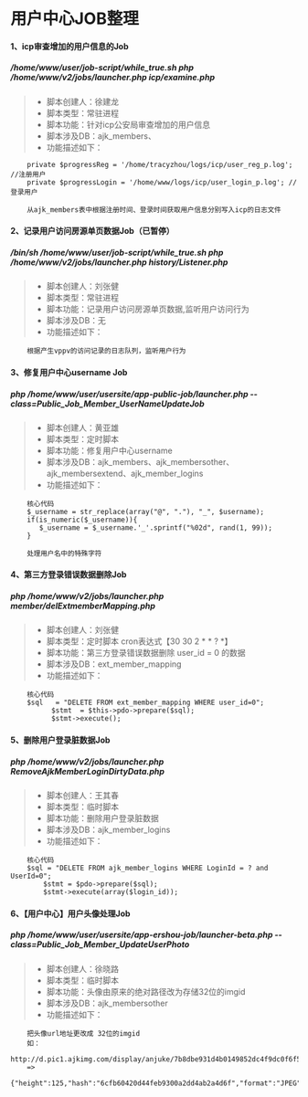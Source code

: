 # 用户中心JOB整理
#### 1、icp审查增加的用户信息的Job
##### /home/www/user/job-script/while_true.sh php /home/www/v2/jobs/launcher.php icp/examine.php

> * 脚本创建人：徐建龙
> * 脚本类型：常驻进程
> * 脚本功能：针对icp公安局审查增加的用户信息
> * 脚本涉及DB：ajk_members、
> * 功能描述如下： 

```des
    private $progressReg = '/home/tracyzhou/logs/icp/user_reg_p.log'; //注册用户
    private $progressLogin = '/home/www/logs/icp/user_login_p.log'; //登录用户

    从ajk_members表中根据注册时间、登录时间获取用户信息分别写入icp的日志文件

```
#### 2、记录用户访问房源单页数据Job（已暂停）
##### /bin/sh /home/www/user/job-script/while_true.sh php /home/www/v2/jobs/launcher.php history/Listener.php

> * 脚本创建人：刘张健
> * 脚本类型：常驻进程
> * 脚本功能：记录用户访问房源单页数据,监听用户访问行为
> * 脚本涉及DB：无
> * 功能描述如下：

```des
    根据产生vppv的访问记录的日志队列，监听用户行为
```
    
#### 3、修复用户中心username Job
##### php /home/www/user/usersite/app-public-job/launcher.php --class=Public_Job_Member_UserNameUpdateJob

> * 脚本创建人：黄亚雄
> * 脚本类型：定时脚本
> * 脚本功能：修复用户中心username
> * 脚本涉及DB：ajk_members、ajk_membersother、ajk_membersextend、ajk_member_logins
> * 功能描述如下： 

```des
    核心代码
    $_username = str_replace(array("@", "."), "_", $username);
    if(is_numeric($_username)){
       $_username = $_username.'_'.sprintf("%02d", rand(1, 99));
    }
    
    处理用户名中的特殊字符
```

#### 4、第三方登录错误数据删除Job
##### php /home/www/v2/jobs/launcher.php member/delExtmemberMapping.php

> * 脚本创建人：刘张健
> * 脚本类型：定时脚本 cron表达式【30 30 2 * * ? *】
> * 脚本功能：第三方登录错误数据删除 user_id = 0 的数据
> * 脚本涉及DB：ext_member_mapping 
> * 功能描述如下： 

```des
    核心代码
    $sql   = "DELETE FROM ext_member_mapping WHERE user_id=0";
          $stmt  = $this->pdo->prepare($sql);
          $stmt->execute();
```

#### 5、删除用户登录脏数据Job 
##### php /home/www/v2/jobs/launcher.php RemoveAjkMemberLoginDirtyData.php

> * 脚本创建人：王其春
> * 脚本类型：临时脚本
> * 脚本功能：删除用户登录脏数据
> * 脚本涉及DB：ajk_member_logins 
> * 功能描述如下： 

```des
    核心代码
    $sql = "DELETE FROM ajk_member_logins WHERE LoginId = ? and UserId=0";
        $stmt = $pdo->prepare($sql);
        $stmt->execute(array($login_id));
```    

#### 6、【用户中心】用户头像处理Job 
##### php /home/www/user/usersite/app-ershou-job/launcher-beta.php --class=Public_Job_Member_UpdateUserPhoto

> * 脚本创建人：徐晓路
> * 脚本类型：临时脚本
> * 脚本功能：头像由原来的绝对路径改为存储32位的imgid
> * 脚本涉及DB：ajk_membersother 
> * 功能描述如下： 

```des
    把头像url地址更改成 32位的imgid
    如：
    http://d.pic1.ajkimg.com/display/anjuke/7b8dbe931d4b0149852dc4f9dc0f6f5d/350x466x0x24/100x133c.jpg
    =>
    {"height":125,"hash":"6cfb60420d44feb9300a2dd4ab2a4d6f","format":"JPEG","id":"6cfb60420d44feb9300a2dd4ab2a4d6f","exists":1,"width":495,"size":53834,"host":1}
```  




